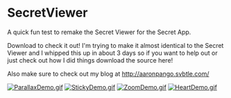 SecretViewer
============

A quick fun test to remake the Secret Viewer for the Secret App.

Download to check it out! I'm trying to make it almost identical to the Secret Viewer and I whipped this up in about 3 days so if you want to help out or just check out how I did things download the source here!

Also make sure to check out my blog at http://aaronpango.svbtle.com/

[![ParallaxDemo.gif](https://d23f6h5jpj26xu.cloudfront.net/kn8dibaywmlava_small.gif)](http://img.svbtle.com/kn8dibaywmlava.gif)
[![StickyDemo.gif](https://d23f6h5jpj26xu.cloudfront.net/c44kcwl1gkblg_small.gif)](http://img.svbtle.com/c44kcwl1gkblg.gif)
[![ZoomDemo.gif](https://d23f6h5jpj26xu.cloudfront.net/louyhzqwxe6kdg_small.gif)](http://img.svbtle.com/louyhzqwxe6kdg.gif)
[![HeartDemo.gif](https://d23f6h5jpj26xu.cloudfront.net/jc370o6qumdmkg_small.gif)](http://img.svbtle.com/jc370o6qumdmkg.gif)
